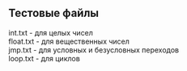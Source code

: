 ## Тестовые файлы
int.txt   - для целых чисел  
float.txt - для вещественных чисел  
jmp.txt   - для условных и безусловных переходов  
loop.txt  - для циклов  